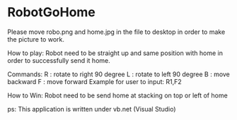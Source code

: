 # RobotGoHome
Please move robo.png and home.jpg in the file to desktop in order to make the picture to work.

How to play:
Robot need to be straight up and same position with home in order to successfully send it home.

Commands: 
 R : rotate to right 90 degree 
 L : rotate to left 90 degree
 B : move backward
 F : move forward
 Example for user to input: R1,F2 
           
 How to Win: Robot need to be send home at stacking on top or left of home

ps: This application is written under vb.net (Visual Studio)

